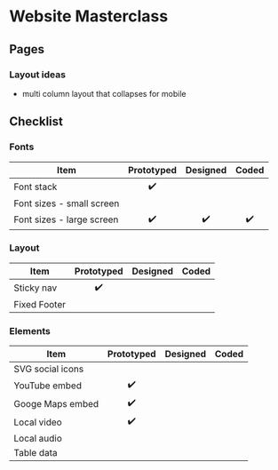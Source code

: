# Website Masterclass
## Pages 
### Layout ideas
- multi column layout that collapses for mobile

## Checklist
### Fonts

| Item | Prototyped | Designed  | Coded  |
|---|:---:|:---:|:---:|
| Font stack  |✔️   |  ||
| Font sizes - small screen  |  |  ||
| Font sizes - large screen  |✔️   | ✔️ |✔️|




### Layout
| Item | Prototyped | Designed  | Coded  |
|---|:---:|:---:|:---:|
| Sticky nav|✔️   |  ||
| Fixed Footer


### Elements
| Item | Prototyped | Designed  | Coded  |
|---|:---:|:---:|:---:|
| SVG social icons||||
| YouTube embed  |✔️   |  ||
| Googe Maps embed  |✔️   |  ||
| Local video  |✔️   |  ||
| Local audio
| Table data
